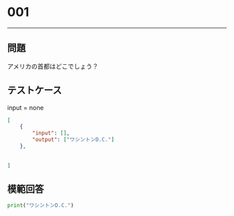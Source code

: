# 001


---
## 問題

アメリカの首都はどこでしょう？

## テストケース
input = none
```json
[
	{
		"input": [],
		"output": ["ワシントンD.C."]
  	},
	
	
]
```

## 模範回答
```python
print("ワシントンD.C.")
```